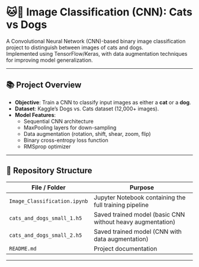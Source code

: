 # 🐱🐶 Image Classification (CNN): Cats vs Dogs

A Convolutional Neural Network (CNN)-based binary image classification project to distinguish between images of cats and dogs.  
Implemented using TensorFlow/Keras, with data augmentation techniques for improving model generalization.

---

## 📚 Project Overview

- **Objective**: Train a CNN to classify input images as either a **cat** or a **dog**.
- **Dataset**: Kaggle’s Dogs vs. Cats dataset (12,000+ images).
- **Model Features**:
  - Sequential CNN architecture
  - MaxPooling layers for down-sampling
  - Data augmentation (rotation, shift, shear, zoom, flip)
  - Binary cross-entropy loss function
  - RMSprop optimizer

---

## 📂 Repository Structure

| File / Folder | Purpose |
|---------------|---------|
| `Image_Classification.ipynb` | Jupyter Notebook containing the full training pipeline |
| `cats_and_dogs_small_1.h5` | Saved trained model (basic CNN without heavy augmentation) |
| `cats_and_dogs_small_2.h5` | Saved trained model (CNN with data augmentation) |
| `README.md` | Project documentation |

---

